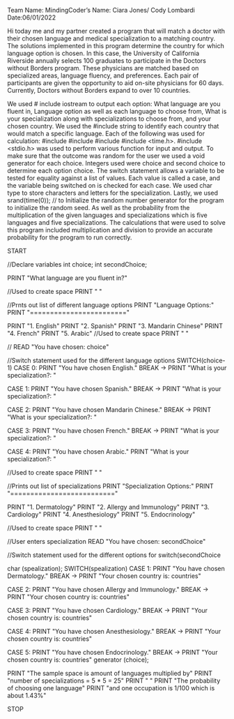 
Team Name: MindingCoder’s
Name: Ciara Jones/ Cody Lombardi
Date:06/01/2022

 Hi today me and my partner created a program that will match a doctor with their chosen language and medical specialization to a matching country.
The solutions implemented in this program determine the country for which language option is chosen. In this case, the University of California Riverside annually selects 100 graduates to participate in the Doctors without Borders program. These physicians are matched based on specialized areas, language fluency, and preferences. Each pair of participants are given the opportunity to aid on-site physicians for 60 days. Currently, Doctors without Borders expand to over 10 countries.
   
 We used # include iostream to output each option: What language are you fluent in, Language option as well as each language to choose from, What is   your specialization along with specializations to choose from, and your chosen country. We used the #include string to identify each country that would match a specific language. Each of the following was used for calculation: #include <cstdlib>#include <ctime>#include <cmath>#include <time.h>. #include <stdio.h> was used to perform various function for input and output. To make sure that the outcome was random for the user we used a void generator for each choice. Integers used were choice and second choice to determine each option choice. The switch statement allows a variable to be tested for equality against a list of values. Each value is called a case, and the variable being switched on is checked for each case. We used char type to store characters and letters for the specialization. Lastly, we used srand(time(0)); // to Initialize the random number generator for the program to initialize the random seed. As well as the probability from the multiplication of the given languages and specializations which is five languages and five specializations. The calculations that were used to solve this program included multiplication and division to provide an accurate probability for the program to run correctly.

START

//Declare variables
int choice;
int secondChoice;

PRINT "What language are you fluent in?"

//Used to create space
PRINT " "

//Prnts out list of different language options
PRINT "Language Options:"
PRINT "========================"

PRINT "1. English"
PRINT "2. Spanish"
PRINT "3. Mandarin Chinese"
PRINT "4. French"
PRINT "5. Arabic"
//Used to create space
PRINT " "

//
READ "You have chosen: choice"

//Switch statement used for the different language options
SWITCH(choice-1)
CASE 0:
PRINT "You have chosen English."
BREAK → PRINT "What is your specialization?: "


CASE 1:
PRINT "You have chosen Spanish."
BREAK → PRINT "What is your specialization?: "

CASE 2:
PRINT "You have chosen Mandarin Chinese."
BREAK → PRINT "What is your specialization?: "

CASE 3:
PRINT "You have chosen French."
BREAK → PRINT "What is your specialization?: "

CASE 4:
PRINT "You have chosen Arabic."
PRINT "What is your specialization?: "


//Used to create space
PRINT " "

//Prints out list of specializations
PRINT "Specialization Options:"
PRINT "=========================="

PRINT "1. Dermatology"
PRINT "2. Allergy and Immunology"
PRINT "3. Cardiology"
PRINT "4. Anesthesiology"
PRINT "5. Endocrinology"


//Used to create space
PRINT " "

//User enters specialization
READ "You have chosen: secondChoice"

//Switch statement used for the different options for switch(secondChoice


char (spealization);
SWITCH(spealization)
CASE 1:
PRINT "You have chosen Dermatology."
BREAK → PRINT "Your chosen country is: countries"

CASE 2:
PRINT "You have chosen Allergy and Immunology."
BREAK → PRINT "Your chosen country is: countries"

CASE 3:
PRINT "You have chosen Cardiology."
BREAK → PRINT "Your chosen country is: countries"

CASE 4:
PRINT "You have chosen Anesthesiology."
BREAK → PRINT "Your chosen country is: countries"

CASE 5:
PRINT "You have chosen Endocrinology."
BREAK → PRINT "Your chosen country is: countries"
generator (choice);

PRINT "The sample space is amount of languages multiplied by"
PRINT "number of specializations = 5 * 5 = 25"
PRINT " "
PRINT "The probability of choosing one language"
PRINT "and one occupation is 1/100 which is about 1.43%"

STOP
